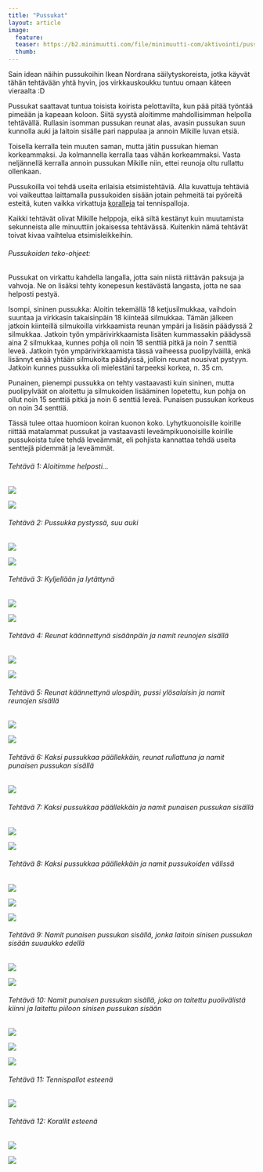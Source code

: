 ```yaml
---
title: "Pussukat"
layout: article
image:
  feature:
  teaser: https://b2.minimuutti.com/file/minimuutti-com/aktivointi/pussukat/DS01550-245px.jpg
  thumb:
---
```


Sain idean näihin pussukoihin Ikean Nordrana säilytyskoreista, jotka käyvät tähän tehtävään yhtä hyvin, jos virkkauskoukku tuntuu omaan käteen vieraalta :D

Pussukat saattavat tuntua toisista koirista pelottavilta, kun pää pitää työntää pimeään ja kapeaan koloon. Siitä syystä aloitimme mahdollisimman helpolla tehtävällä. Rullasin isomman pussukan reunat alas, avasin pussukan suun kunnolla auki ja laitoin sisälle pari nappulaa ja annoin Mikille luvan etsiä.

Toisella kerralla tein muuten saman, mutta jätin pussukan hieman korkeammaksi. Ja kolmannella kerralla taas vähän korkeammaksi. Vasta neljännellä kerralla annoin pussukan Mikille niin, ettei reunoja oltu rullattu ollenkaan.

Pussukoilla voi tehdä useita erilaisia etsimistehtäviä. Alla kuvattuja tehtäviä voi vaikeuttaa laittamalla pussukoiden sisään jotain pehmeitä tai pyöreitä esteitä, kuten vaikka virkattuja [koralleja](/aktivointi/korallit/) tai tennispalloja.

Kaikki tehtävät olivat Mikille helppoja, eikä siltä kestänyt kuin muutamista sekunneista alle minuuttiin jokaisessa tehtävässä. Kuitenkin nämä tehtävät toivat kivaa vaihtelua etsimisleikkeihin.

###### Pussukoiden teko-ohjeet:

Pussukat on virkattu kahdella langalla, jotta sain niistä riittävän paksuja ja vahvoja. Ne on lisäksi tehty konepesun kestävästä langasta, jotta ne saa helposti pestyä.

Isompi, sininen pussukka: Aloitin tekemällä 18 ketjusilmukkaa, vaihdoin suuntaa ja virkkasin takaisinpäin 18 kiinteää silmukkaa. Tämän jälkeen jatkoin kiinteillä silmukoilla virkkaamista reunan ympäri ja lisäsin päädyssä 2 silmukkaa. Jatkoin työn ympärivirkkaamista lisäten kummassakin päädyssä aina 2 silmukkaa, kunnes pohja oli noin 18 senttiä pitkä ja noin 7 senttiä leveä. Jatkoin työn ympärivirkkaamista tässä vaiheessa puolipylväillä, enkä lisännyt enää yhtään silmukoita päädyissä, jolloin reunat nousivat pystyyn. Jatkoin kunnes pussukka oli mielestäni tarpeeksi korkea, n. 35 cm.

Punainen, pienempi pussukka on tehty vastaavasti kuin sininen, mutta puolipylväät on aloitettu ja silmukoiden lisääminen lopetettu, kun pohja on ollut noin 15 senttiä pitkä ja noin 6 senttiä leveä. Punaisen pussukan korkeus on noin 34 senttiä.

Tässä tulee ottaa huomioon koiran kuonon koko. Lyhytkuonoisille koirille riittää matalammat pussukat ja vastaavasti leveämpikuonoisille koirille pussukoista tulee tehdä leveämmät, eli pohjista kannattaa tehdä useita senttejä pidemmät ja leveämmät.

###### Tehtävä 1: Aloitimme helposti...

[![](https://b2.minimuutti.com/file/minimuutti-com/aktivointi/pussukat/DS01371-800px.jpg)](https://dl.dropboxusercontent.com/sh/ea1wtnz7z734o12/AABIsPfQ09PvnM09Kv4yYvBTa/aktivointi/pussukat/DS01371.jpg)

[![](https://b2.minimuutti.com/file/minimuutti-com/aktivointi/pussukat/DS01382-800px.jpg)](https://dl.dropboxusercontent.com/sh/ea1wtnz7z734o12/AADRz2ruleyI4j4RcnrCrxYMa/aktivointi/pussukat/DS01382.jpg)

###### Tehtävä 2: Pussukka pystyssä, suu auki

[![](https://b2.minimuutti.com/file/minimuutti-com/aktivointi/pussukat/DS01383-800px.jpg)](https://dl.dropboxusercontent.com/sh/ea1wtnz7z734o12/AAAfzkK-9Zk_2OYnODAHhw2-a/aktivointi/pussukat/DS01383.jpg)

[![](https://b2.minimuutti.com/file/minimuutti-com/aktivointi/pussukat/DS01425-800px.jpg)](https://dl.dropboxusercontent.com/sh/ea1wtnz7z734o12/AAD7mz_1ZLro4fHj1tJGpu4Qa/aktivointi/pussukat/DS01425.jpg)

###### Tehtävä 3: Kyljellään ja lytättynä

[![](https://b2.minimuutti.com/file/minimuutti-com/aktivointi/pussukat/DS01402-800px.jpg)](https://dl.dropboxusercontent.com/sh/ea1wtnz7z734o12/AAAR6tRuFNDaetEAZbll3H93a/aktivointi/pussukat/DS01402.jpg)

[![](https://b2.minimuutti.com/file/minimuutti-com/aktivointi/pussukat/DS01393-800px.jpg)](https://dl.dropboxusercontent.com/sh/ea1wtnz7z734o12/AAC5nrGSlUg8Ghf0KaJ5NiQaa/aktivointi/pussukat/DS01393.jpg)

###### Tehtävä 4: Reunat käännettynä sisäänpäin ja namit reunojen sisällä

[![](https://b2.minimuutti.com/file/minimuutti-com/aktivointi/pussukat/DS01433-800px.jpg)](https://dl.dropboxusercontent.com/sh/ea1wtnz7z734o12/AAC6-FZo8H8g9SRbtxadZlFZa/aktivointi/pussukat/DS01433.jpg)

[![](https://b2.minimuutti.com/file/minimuutti-com/aktivointi/pussukat/DS01480-800px.jpg)](https://dl.dropboxusercontent.com/sh/ea1wtnz7z734o12/AAB1GstT3WGvFWBB96rELIHna/aktivointi/pussukat/DS01480.jpg)

###### Tehtävä 5: Reunat käännettynä ulospäin, pussi ylösalaisin ja namit reunojen sisällä

[![](https://b2.minimuutti.com/file/minimuutti-com/aktivointi/pussukat/DS01454-800px.jpg)](https://dl.dropboxusercontent.com/sh/ea1wtnz7z734o12/AAAkahSl8ztCSCIdKUTEKtQXa/aktivointi/pussukat/DS01454.jpg)

[![](https://b2.minimuutti.com/file/minimuutti-com/aktivointi/pussukat/DS01455-800px.jpg)](https://dl.dropboxusercontent.com/sh/ea1wtnz7z734o12/AAAf7HaARtZ77gZsXYpzllHba/aktivointi/pussukat/DS01455.jpg)

###### Tehtävä 6: Kaksi pussukkaa päällekkäin, reunat rullattuna ja namit punaisen pussukan sisällä

[![](https://b2.minimuutti.com/file/minimuutti-com/aktivointi/pussukat/DS01484-800px.jpg)](https://dl.dropboxusercontent.com/sh/ea1wtnz7z734o12/AACNWssyzEyEYoh8zWqGBaAla/aktivointi/pussukat/DS01484.jpg)

###### Tehtävä 7: Kaksi pussukkaa päällekkäin ja namit punaisen pussukan sisällä

[![](https://b2.minimuutti.com/file/minimuutti-com/aktivointi/pussukat/DS01505-800px.jpg)](https://dl.dropboxusercontent.com/sh/ea1wtnz7z734o12/AACciS-57Kc4ldarln_VTO5ea/aktivointi/pussukat/DS01505.jpg)

[![](https://b2.minimuutti.com/file/minimuutti-com/aktivointi/pussukat/DS01550-800px.jpg)](https://dl.dropboxusercontent.com/sh/ea1wtnz7z734o12/AABMVE9-6o9VvC8f2kL4_Egca/aktivointi/pussukat/DS01550.jpg)

###### Tehtävä 8: Kaksi pussukkaa päällekkäin ja namit pussukoiden välissä

[![](https://b2.minimuutti.com/file/minimuutti-com/aktivointi/pussukat/DS01513-800px.jpg)](https://dl.dropboxusercontent.com/sh/ea1wtnz7z734o12/AACmEA8nnn5FEYNawswrKV8ca/aktivointi/pussukat/DS01513.jpg)

[![](https://b2.minimuutti.com/file/minimuutti-com/aktivointi/pussukat/DS01516-800px.jpg)](https://dl.dropboxusercontent.com/sh/ea1wtnz7z734o12/AADwoZSP_yD7v68pQ-dSKKX7a/aktivointi/pussukat/DS01516.jpg)

[![](https://b2.minimuutti.com/file/minimuutti-com/aktivointi/pussukat/DS01576-800px.jpg)](https://dl.dropboxusercontent.com/sh/ea1wtnz7z734o12/AABWE0JV9uFI32B5rh8uBOtTa/aktivointi/pussukat/DS01576.jpg)

###### Tehtävä 9: Namit punaisen pussukan sisällä, jonka laitoin sinisen pussukan sisään suuaukko edellä

[![](https://b2.minimuutti.com/file/minimuutti-com/aktivointi/pussukat/DS01581-800px.jpg)](https://dl.dropboxusercontent.com/sh/ea1wtnz7z734o12/AAD2bjDcHlZr_-fJm0MVSjiEa/aktivointi/pussukat/DS01581.jpg)

[![](https://b2.minimuutti.com/file/minimuutti-com/aktivointi/pussukat/DS01589-800px.jpg)](https://dl.dropboxusercontent.com/sh/ea1wtnz7z734o12/AABaQiJoqNFgDNEBS8taszt9a/aktivointi/pussukat/DS01589.jpg)

###### Tehtävä 10: Namit punaisen pussukan sisällä, joka on taitettu puolivälistä kiinni ja laitettu piiloon sinisen pussukan sisään

[![](https://b2.minimuutti.com/file/minimuutti-com/aktivointi/pussukat/DS01605-800px.jpg)](https://dl.dropboxusercontent.com/sh/ea1wtnz7z734o12/AAABaCcCPsu227VIUjg-LwU6a/aktivointi/pussukat/DS01605.jpg)

[![](https://b2.minimuutti.com/file/minimuutti-com/aktivointi/pussukat/DS01669-800px.jpg)](https://dl.dropboxusercontent.com/sh/ea1wtnz7z734o12/AACmBxjAYmyMJnGFOod-YEmda/aktivointi/pussukat/DS01669.jpg)

[![](https://b2.minimuutti.com/file/minimuutti-com/aktivointi/pussukat/DS01631-800px.jpg)](https://dl.dropboxusercontent.com/sh/ea1wtnz7z734o12/AACjJKm1RoIFx2mXR_bE90x5a/aktivointi/pussukat/DS01631.jpg)

###### Tehtävä 11: Tennispallot esteenä

[![](https://b2.minimuutti.com/file/minimuutti-com/aktivointi/pussukat/DS01642-800px.jpg)](https://dl.dropboxusercontent.com/sh/ea1wtnz7z734o12/AACQCMJsWuFnrJVXB50l3RbAa/aktivointi/pussukat/DS01642.jpg)

###### Tehtävä 12: Korallit esteenä

[![](https://b2.minimuutti.com/file/minimuutti-com/aktivointi/pussukat/DS01654-800px.jpg)](https://dl.dropboxusercontent.com/sh/ea1wtnz7z734o12/AABbRgLfUby5OdFmaOaC3jVDa/aktivointi/pussukat/DS01654.jpg)

[![](https://b2.minimuutti.com/file/minimuutti-com/aktivointi/pussukat/DS01657-800px.jpg)](https://dl.dropboxusercontent.com/sh/ea1wtnz7z734o12/AAA7htxt8EjGrtvifsWPxJWya/aktivointi/pussukat/DS01657.jpg)
